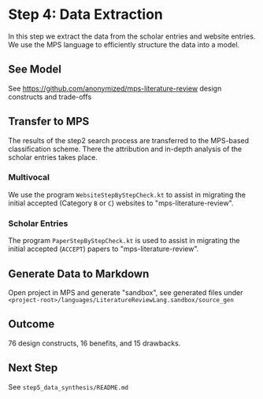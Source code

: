 # Step 4: Data Extraction

In this step we extract the data from the scholar entries and website entries.
We use the MPS language to efficiently structure the data into a model.

## See Model

See https://github.com/anonymized/mps-literature-review design constructs and trade-offs

## Transfer to MPS

The results of the step2 search process are transferred to the MPS-based classification scheme.
There the attribution and in-depth analysis of the scholar entries takes place.

### Multivocal

We use the program `WebsiteStepByStepCheck.kt` to assist in migrating the initial accepted (Category `B` or `C`) websites to "mps-literature-review".

### Scholar Entries

The program `PaperStepByStepCheck.kt` is used to assist in migrating the initial accepted (`ACCEPT`) papers to "mps-literature-review".

## Generate Data to Markdown

Open project in MPS and generate "sandbox", see generated files under `<project-root>/languages/LiteratureReviewLang.sandbox/source_gen`

## Outcome

76 design constructs, 16 benefits, and 15 drawbacks.

## Next Step

See `step5_data_synthesis/README.md`

